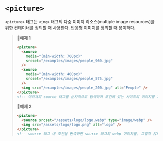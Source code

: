 # `<picture>`

`<picture>` 태그는 `<img>` 태그의 다중 이미지 리소스(multiple image resources)를 위한 컨테이너를 정의할 때 사용한다. 반응형 이미지를 정의할 때 용이하다.

> **📌예제 1**
>
> ```html
> <picture>
>   <source
>     media="(min-width: 700px)"
>     srcset="/examples/images/people_960.jpg"
>   />
>   <source
>     media="(min-width: 400px)"
>     srcset="/examples/images/people_575.jpg"
>   />
>   <img src="/examples/images/people_200.jpg" alt="People" />
> </picture>
> <!-- 여러개의 source 태그를 순차적으로 탐색하여 조건에 맞는 사이즈의 이미지를 가져온다. 모든 조건을 충족하지 않는다면 img 태그의 이미지를 가져온다. -->
> ```
>
> **📌예제 2**
>
> ```html
> <picture>
>   <source srcset="/assets/logo/logo.webp" type="image/webp" />
>   <img src="/assets/logo/logo.png" alt="logo" />
> </picture>
> <!-- source 태그 내 조건을 만족하면 source 태그의 webp 이미지를, 그렇지 않으면 img 태그의 png 이미지를 가져온다. -->
> ```
